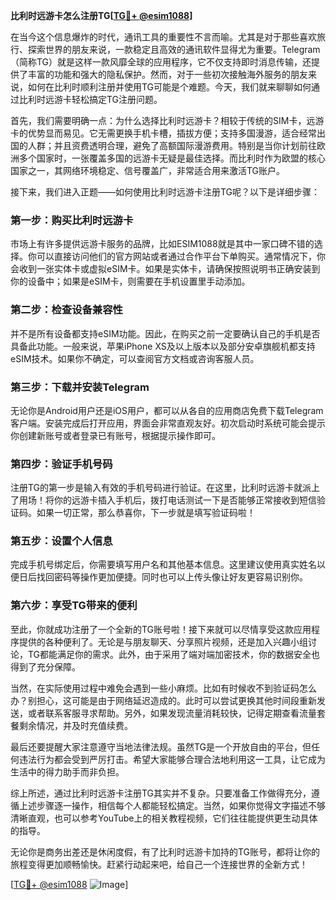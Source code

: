 **比利时远游卡怎么注册TG[[TG💪+ @esim1088](https://t.me/s/esim1088)]**

在当今这个信息爆炸的时代，通讯工具的重要性不言而喻。尤其是对于那些喜欢旅行、探索世界的朋友来说，一款稳定且高效的通讯软件显得尤为重要。Telegram（简称TG）就是这样一款风靡全球的应用程序，它不仅支持即时消息传输，还提供了丰富的功能和强大的隐私保护。然而，对于一些初次接触海外服务的朋友来说，如何在比利时顺利注册并使用TG可能是个难题。今天，我们就来聊聊如何通过比利时远游卡轻松搞定TG注册问题。

首先，我们需要明确一点：为什么选择比利时远游卡？相较于传统的SIM卡，远游卡的优势显而易见。它无需更换手机卡槽，插拔方便；支持多国漫游，适合经常出国的人群；并且资费透明合理，避免了高额国际漫游费用。特别是当你计划前往欧洲多个国家时，一张覆盖多国的远游卡无疑是最佳选择。而比利时作为欧盟的核心国家之一，其网络环境稳定、信号覆盖广，非常适合用来激活TG账户。

接下来，我们进入正题——如何使用比利时远游卡注册TG呢？以下是详细步骤：

### **第一步：购买比利时远游卡**
市场上有许多提供远游卡服务的品牌，比如ESIM1088就是其中一家口碑不错的选择。你可以直接访问他们的官方网站或者通过合作平台下单购买。通常情况下，你会收到一张实体卡或虚拟eSIM卡。如果是实体卡，请确保按照说明书正确安装到你的设备中；如果是eSIM卡，则需要在手机设置里手动添加。

### **第二步：检查设备兼容性**
并不是所有设备都支持eSIM功能。因此，在购买之前一定要确认自己的手机是否具备此功能。一般来说，苹果iPhone XS及以上版本以及部分安卓旗舰机都支持eSIM技术。如果你不确定，可以查阅官方文档或咨询客服人员。

### **第三步：下载并安装Telegram**
无论你是Android用户还是iOS用户，都可以从各自的应用商店免费下载Telegram客户端。安装完成后打开应用，界面会非常直观友好。初次启动时系统可能会提示你创建新账号或者登录已有账号，根据提示操作即可。

### **第四步：验证手机号码**
注册TG的第一步是输入有效的手机号码进行验证。在这里，比利时远游卡就派上了用场！将你的远游卡插入手机后，拨打电话测试一下是否能够正常接收到短信验证码。如果一切正常，那么恭喜你，下一步就是填写验证码啦！

### **第五步：设置个人信息**
完成手机号绑定后，你需要填写用户名和其他基本信息。这里建议使用真实姓名以便日后找回密码等操作更加便捷。同时也可以上传头像让好友更容易识别你。

### **第六步：享受TG带来的便利**
至此，你就成功注册了一个全新的TG账号啦！接下来就可以尽情享受这款应用程序提供的各种便利了。无论是与朋友聊天、分享照片视频，还是加入兴趣小组讨论，TG都能满足你的需求。此外，由于采用了端对端加密技术，你的数据安全也得到了充分保障。

当然，在实际使用过程中难免会遇到一些小麻烦。比如有时候收不到验证码怎么办？别担心，这可能是由于网络延迟造成的。此时可以尝试更换其他时间段重新发送，或者联系客服寻求帮助。另外，如果发现流量消耗较快，记得定期查看流量套餐剩余情况，并及时充值续费。

最后还要提醒大家注意遵守当地法律法规。虽然TG是一个开放自由的平台，但任何违法行为都会受到严厉打击。希望大家能够合理合法地利用这一工具，让它成为生活中的得力助手而非负担。

综上所述，通过比利时远游卡注册TG其实并不复杂。只要准备工作做得充分，遵循上述步骤逐一操作，相信每个人都能轻松搞定。当然，如果你觉得文字描述不够清晰直观，也可以参考YouTube上的相关教程视频，它们往往能提供更生动具体的指导。

无论你是商务出差还是休闲度假，有了比利时远游卡加持的TG账号，都将让你的旅程变得更加顺畅愉快。赶紧行动起来吧，给自己一个连接世界的全新方式！

[[TG💪+ @esim1088](https://t.me/s/esim1088) ![Image](https://i.postimg.cc/4NQfJmqS/Snipaste-2025-05-13-00-14-12.png)]
